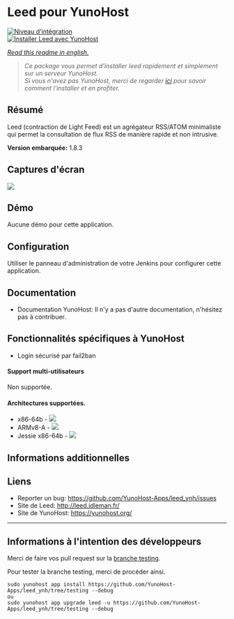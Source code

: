 # Leed pour YunoHost

[![Niveau d'intégration](https://dash.yunohost.org/integration/leed.svg)](https://dash.yunohost.org/appci/app/leed)  
[![Installer Leed avec YunoHost](https://install-app.yunohost.org/install-with-yunohost.png)](https://install-app.yunohost.org/?app=leed)

*[Read this readme in english.](./README.md)*

> *Ce package vous permet d'installer leed rapidement et simplement sur un serveur YunoHost.  
Si vous n'avez pas YunoHost, merci de regarder [ici](https://yunohost.org/#/install_fr) pour savoir comment l'installer et en profiter.*

## Résumé
Leed (contraction de Light Feed) est un agrégateur RSS/ATOM minimaliste qui permet la consultation de flux RSS de manière rapide et non intrusive.

**Version embarquée:** 1.8.3

## Captures d'écran

![](http://projet.idleman.fr/leed/data/leed1.jpg)

## Démo

Aucune démo pour cette application.

## Configuration

Utiliser le panneau d'administration de votre Jenkins pour configurer cette application.

## Documentation

 * Documentation YunoHost: Il n'y a pas d'autre documentation, n'hésitez pas à contribuer.

## Fonctionnalités spécifiques à YunoHost

* Login sécurisé par fail2ban

#### Support multi-utilisateurs

Non supportée.

#### Architectures supportées.

* x86-64b - [![](https://ci-apps.yunohost.org/ci/logs/leed%20%28Community%29.svg)](https://ci-apps.yunohost.org/ci/apps/leed/)
* ARMv8-A - [![](https://ci-apps-arm.yunohost.org/ci/logs/leed%20%28Community%29.svg)](https://ci-apps-arm.yunohost.org/ci/apps/leed/)
* Jessie x86-64b - [![](https://ci-stretch.nohost.me/ci/logs/leed%20%28Community%29.svg)](https://ci-stretch.nohost.me/ci/apps/leed/)

## Informations additionnelles

## Liens

 * Reporter un bug: https://github.com/YunoHost-Apps/leed_ynh/issues
 * Site de Leed: http://leed.idleman.fr/
 * Site de YunoHost: https://yunohost.org/

---

Informations à l'intention des développeurs
----------------

Merci de faire vos pull request sur la [branche testing](https://github.com/YunoHost-Apps/leed_ynh/tree/testing).

Pour tester la branche testing, merci de procéder ainsi.
```
sudo yunohost app install https://github.com/YunoHost-Apps/leed_ynh/tree/testing --debug
ou
sudo yunohost app upgrade leed -u https://github.com/YunoHost-Apps/leed_ynh/tree/testing --debug
```
